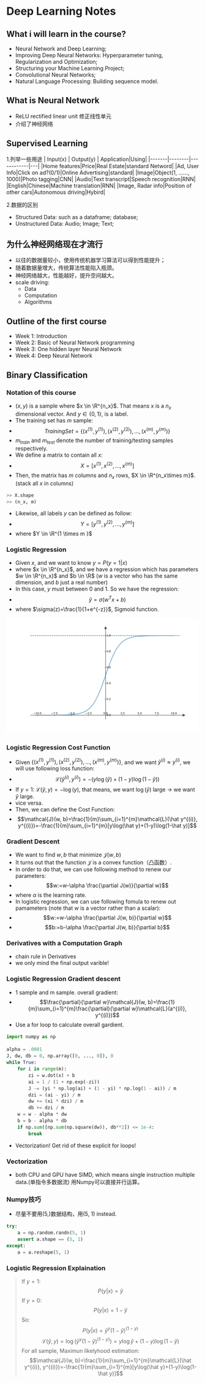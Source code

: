 # Deep Learning Notes

## What i will learn in the course?
- Neural Network and Deep Learning; 
- Improving Deep Neural Networks: Hyperparameter tuning, Regularization and Optimization; 
- Structuring your Machine Learning Project; 
- Convolutional Neural Networks; 
- Natural Language Processing: Building sequence model.

## What is Neural Network
- ReLU rectified linear unit 修正线性单元
- 介绍了神经网络
  
## Supervised Learning
1.列举一些用途
| Input(x) | Output(y) | Application|Using|
|-------|--------|------------|---|
|Home features|Price|Real Estate|standard Netword|
|Ad, User Info|Click on ad?(0/1)|Online Advertising|standard|
|Image|Object(1, ......, 1000)|Photo tagging|CNN|
|Audio|Text transcript|Speech recognition|RNN|
|English|Chinese|Machine translation|RNN|
|Image, Radar info|Position of other cars|Autonomous driving|Hybird|

2.数据的区别
- Structured Data: such as a dataframe; database;
- Unstructured Data: Audio; Image; Text;
  
## 为什么神经网络现在才流行
- 以往的数据量较小，使用传统机器学习算法可以得到性能提升；
- 随着数据量增大，传统算法性能陷入瓶颈。
- 神经网络越大，性能越好，提升空间越大。
- scale driving:
  - Data
  - Computation
  - Algorithms

## Outline of the first course
- Week 1: Introduction
- Week 2: Basic of Neural Network programming
- Week 3: One hidden layer Neural Network
- Week 4: Deep Neural Network

## Binary Classification
### Notation of this course
- $(x, y)$ is a sample where $x \in \R^{n_x}$. That means x is a $n_x$ dimensional vector. And $y \in \lbrace {0, 1} \rbrace$, is a label.
- The training set has $m$ sample: 
- $$ Training Set=\lbrace (x^{(1)}, y^{(1)}), (x^{(2)}, y^{(2)}), ..., (x^{(m)}, y^{(m)})\rbrace $$
- $m_{train}$ and $m_{test}$ denote the number of training/testing samples respectively.
- We define a matrix to contain all $x$:
- $$X=[x^{(1)}, x^{(2)}, ..., x^{(m)}]$$
- Then, the matrix has $m$ columns and $n_x$ rows, $X \in \R^{n_x\times m}$. (stack all $x$ in columns)
```python
>> X.shape
>> (n_x, m)
```
- Likewise, all labels $y$ can be defined as follow:
- $$Y=[y^{(1)}, y^{(2)}, ..., y^{(m)}]$$
- where $Y \in \R^{1 \times m }$

### Logistic Regression
- Given $x$, and we want to know $y=P(y=1|x)$
- where $x \in \R^{n_x}$, and we have a regression which has parameters $w \in \R^{n_x}$ and $b \in \R$ ($w$ is a vector who has the same dimension, and $b$ just a real number)
- In this case, $y$ must between 0 and 1. So we have the regression:
- $$\hat y = \sigma(w^Tx+b)$$
- where $\sigma(z)=\frac{1}{1+e^{-z}}$, Sigmoid function.

![svg](source\sigmoid_funtion.svg)

### Logistic Regression Cost Function
- Given $\lbrace (x^{(1)}, y^{(1)}), (x^{(2)}, y^{(2)}), ..., (x^{(m)}, y^{(m)}) \rbrace$, and we want $\hat y^{(i)}\approx y^{(i)}$, we will use following loss function:
- $$\mathcal{L}(\hat y^{(i)}, y^{(i)}) = -(y\log(\hat y)+(1-y)\log(1-\hat y))$$
- If $y=1$: $\mathcal{L}(\hat y, y)=-\log(y)$, that means, we want $\log(\hat y)$ large $\rightarrow$ we want $\hat y$ large.
- vice versa.
- Then, we can define the Cost Function:
- $$\mathcal{J}(w, b)=\frac{1}{m}\sum_{i=1}^{m}\mathcal{L}(\hat y^{(i)}, y^{(i)})=-\frac{1}{m}\sum_{i=1}^{m}[y\log(\hat y)+(1-y)\log(1-\hat y)]$$

### Gradient Descent
- We want to find $w, b$ that minimize $\mathcal{J}(w, b)$
- It turns out that the function $\mathcal{J}$ is a convex function（凸函数）.
- In order to do that, we can use following method to renew our parameters:
- $$w:=w-\alpha \frac{\partial J(w)}{\partial w}$$
- where $\alpha$ is the learning rate.
- In logistic regression, we can use following fomula to renew out pamameters (note that $w$ is a vector rather than a scalar):
- $$w:=w-\alpha \frac{\partial J(w, b)}{\partial w}$$
- $$b:=b-\alpha \frac{\partial J(w, b)}{\partial b}$$

### Derivatives with a Computation Graph
- chain rule in Derivatives
- we only mind the final output varible!

### Logistic Regression Gradient descent
- 1 sample and m sample. overall gradient:
- $$\frac{\partial}{\partial w}\mathcal{J}(w, b)=\frac{1}{m}\sum_{i=1}^{m}\frac{\partial}{\partial w}\mathcal{L}(a^{(i)}, y^{(i)})$$
- Use a for loop to calculate overall gardient.
```python
import numpy as np

alpha = .0001
J, dw, db = 0, np.array([0, ..., 0]), 0
while True:
    for i in range(m):
        zi = w.dot(x) + b
        ai = 1 / (1 + np.exp(-zi))
        J -= (yi * np.log(ai) + (1 - yi) * np.log(1 - ai)) / m
        dzi = (ai - yi) / m
        dw += (xi * dzi) / m
        db += dzi / m
    w = w - alpha * dw
    b = b - alpha * db
    if np.sum([np.sum(np.square(dw)), db**2]) <= 1e-4:
        break

```
- Vectorization! Get rid of these explicit for loops!

### Vectorization
- both CPU and GPU have SIMD, which means single instruction multiple data.(单指令多数据流) 用Numpy可以直接并行运算。

### Numpy技巧
- 尽量不要用(5,)数据结构，用(5, 1) instead.
```python
try:
    a = np.random.randn(5, 1)
    assert a.shape == (5, 1)
except:
    a = a.reshape(5, 1)
```
### Logistic Regression Explaination
> If $y=1$:
> $$P(y|x)=\hat y$$
> If $y=0$:
> $$P(y|x)=1-\hat y$$
> So:
> $$P(y|x)=\hat y^y(1-\hat y)^{(1-y)}$$
> $$\mathcal{L}(\hat y, y)=\log(\hat y^y(1-\hat y)^{(1-y)})=y\log \hat y + (1-y)\log(1-\hat y)$$
> For all sample, Maximun likelyhood estimation:
> $$\mathcal{J}(w, b)=\frac{1}{m}\sum_{i=1}^{m}\mathcal{L}(\hat y^{(i)}, y^{(i)})=-\frac{1}{m}\sum_{i=1}^{m}[y\log(\hat y)+(1-y)\log(1-\hat y)]$$



















